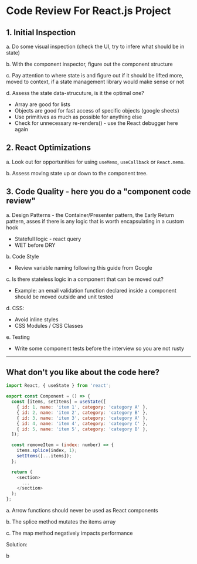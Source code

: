 
# Code Review For React.js Project


## 1. Initial Inspection

a. Do some visual inspection (check the UI, try to infere what should be in state)

b. With the component inspector, figure out the component structure

c. Pay attention to where state is and figure out if it should be lifted more, moved to context, if a state management library would make sense or not

d. Assess the state data-strucuture, is it the optimal one?
   - Array are good for lists
   - Objects are good for fast access of specific objects (google sheets)
   - Use primitives as much as possible for anything else
   - Check for unnecessary re-renders() - use the React debugger here again


## 2. React Optimizations

a. Look out for opportunities for using `useMemo`, `useCallback` or `React.memo`.

b. Assess moving state up or down to the component tree.


## 3. Code Quality -  here you do a "component code review" 

a. Design Patterns - the Container/Presenter pattern, the Early Return pattern, asses if there is any logic that is worth encapsulating in a custom hook 
   - Statefull logic - react query
   - WET before DRY

b. Code Style
   - Review variable naming following this guide from Google

c. Is there stateless logic in a component that can be moved out?
   - Example: an email validation function declared inside a component should be moved outside and unit tested

d. CSS:
   - Avoid inline styles
   - CSS Modules / CSS Classes

e. Testing
   - Write some component tests before the interview so you are not rusty

-------------------------------------------------------

## What don't you like about the code here?

```javascript
import React, { useState } from 'react';

export const Component = () => {
  const [items, setItems] = useState([
    { id: 1, name: 'item 1', category: 'category A' },
    { id: 2, name: 'item 2', category: 'category B' },
    { id: 3, name: 'item 3', category: 'category A' },
    { id: 4, name: 'item 4', category: 'category C' },
    { id: 5, name: 'item 5', category: 'category B' },
  ]);

  const removeItem = (index: number) => {
    items.splice(index, 1);
    setItems([...items]);
  };

  return (
    <section>
      ...
    </section>
  );
};
```

a. Arrow functions should never be used as React components

b. The splice method mutates the items array

c. The map method negatively impacts performance

Solution:

b


